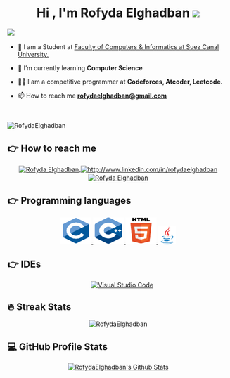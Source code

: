 
	
<h1 align="center">Hi , I'm Rofyda Elghadban <img src="https://media.giphy.com/media/hvRJCLFzcasrR4ia7z/giphy.gif" width="35"></h1>
	
	
  <a href="https://github.com/DenverCoder1/readme-typing-svg"><img src="https://readme-typing-svg.herokuapp.com?font=Time+New+Roman&color=%23C8BK25&size=25&center=true&vCenter=true&width=600&height=100&lines=Computer+Science+Student;Competitive+Programmer;"></a>
</p>

- 🔭 I am a Student at [Faculty of Computers & Informatics at Suez Canal University.](http://suez.edu.eg/ar/?page_id=7325&lang=en)

- 🌱 I’m currently learning **Computer Science**

- 👨‍💻 I am a competitive programmer at **Codeforces, Atcoder, Leetcode.**

- 📫 How to reach me **rofydaelghadban@gmail.com**






<br>
<p align="left"> <img src="https://komarev.com/ghpvc/?username=RofydaElghadban&label=Profile%20views&color=0e75b6&style=flat" alt="RofydaElghadban" /> </p>


## 👉 How to reach me 


<!-- -->
<p align="center">                        
<a href="https://codeforces.com/profile/Rofyda_Elghadban" target="blank"><img align="center" src="https://raw.githubusercontent.com/rahuldkjain/github-profile-readme-generator/master/src/images/icons/Social/codeforces.svg" alt="Rofyda Elghadban" height="80" width="60" />    </a>
 <a href="http://www.linkedin.com/in/rofydaelghadban" target="blank"><img align="center" src="https://raw.githubusercontent.com/rahuldkjain/github-profile-readme-generator/master/src/images/icons/Social/linked-in-alt.svg" alt="http://www.linkedin.com/in/rofydaelghadban" height="80" width="60" /></a>        <a href="https://www.facebook.com/RofydaElghadban?mibextid=ZbWKwL" target="blank"><img align="center" src="https://raw.githubusercontent.com/rahuldkjain/github-profile-readme-generator/master/src/images/icons/Social/facebook.svg" alt="Rofyda Elghadban" height="80" width="60" /></a>

</p>



## 👉 Programming languages
<p align="center">
 <a href="https://www.cprogramming.com/" target="_blank" rel="noreferrer"> <img src="https://raw.githubusercontent.com/devicons/devicon/master/icons/c/c-original.svg" alt="c" width="70" height="60"/> </a> <a href="https://www.w3schools.com/cpp/" target="_blank" rel="noreferrer"> <img src="https://raw.githubusercontent.com/devicons/devicon/master/icons/cplusplus/cplusplus-original.svg" alt="cplusplus" width="70" height="60"/> </a>  <a href="https://www.w3.org/html/" target="_blank" rel="noreferrer"> <img src="https://raw.githubusercontent.com/devicons/devicon/master/icons/html5/html5-original-wordmark.svg" alt="html5" width="70" height="60"/> </a> <a href="https://www.java.com" target="_blank" rel="noreferrer"> <img src="https://raw.githubusercontent.com/devicons/devicon/master/icons/java/java-original.svg" alt="java" width="40" height="40"/> </a>  </p>
</p>

## 👉 IDEs
 
<p align="center">
  &emsp;
    <a href="#"><img alt="Visual Studio Code" src="https://img.shields.io/badge/Visual%20Studio%20Code-0078d7.svg?style=plastic&logo=visual-studio-code&logoColor=white"></a>
</p>

## 🔥 Streak Stats
<p align="center"><img src="https://github-readme-streak-stats.herokuapp.com/?user=RofydaElghadban&theme=algolia" alt="RofydaElghadban" /></p>

## 💻 GitHub Profile Stats
 
  <p align="center">
    <a href="https://github.com/anuraghazra/github-readme-stats"><img alt="RofydaElghadban's Github Stats" src="https://github-readme-stats.vercel.app/api?username=RofydaElghadban&show_icons=true&count_private=true&theme=algolia" height="192px"/></a></p>






